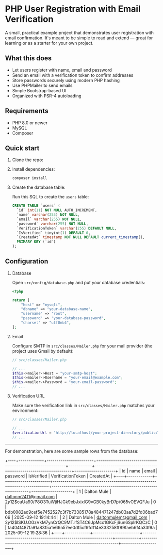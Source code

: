 # PHP User Registration with Email Verification

A small, practical example project that demonstrates user registration with email confirmation. It's meant to be simple to read and extend — great for learning or as a starter for your own project.

## What this does

- Let users register with name, email and password
- Send an email with a verification token to confirm addresses
- Store passwords securely using modern PHP hashing
- Use PHPMailer to send emails
- Simple Bootstrap-based UI
- Organized with PSR-4 autoloading

## Requirements

- PHP 8.0 or newer
- MySQL
- Composer

## Quick start

1. Clone the repo:

2. Install dependencies:

    ```bash
    composer install
    ```

3. Create the database table:

    Run this SQL to create the `users` table:

    ```sql
    CREATE TABLE `users` (
      `id` int(11) NOT NULL AUTO_INCREMENT,
      `name` varchar(255) NOT NULL,
      `email` varchar(255) NOT NULL,
      `password` varchar(255) NOT NULL,
      `VerificationToken` varchar(255) DEFAULT NULL,
      `IsVerified` tinyint(1) DEFAULT 0,
      `CreatedAt` timestamp NOT NULL DEFAULT current_timestamp(),
      PRIMARY KEY (`id`)
    );
    ```

## Configuration

1. Database

    Open `src/config/database.php` and put your database credentials:

    ```php
    <?php

    return [
        "host" => "mysqli",
        "dbname" => "your-database-name",
        "username" => "root",
        "password" => "your-database-password",
        "charset" => "utf8mb4",
    ];
    ```

2. Email

    Configure SMTP in `src/classes/Mailer.php` for your mail provider (the project uses Gmail by default):

    ```php
    // src/classes/Mailer.php

    // ...
    $this->mailer->Host = "your-smtp-host";
    $this->mailer->Username = "your-email@example.com";
    $this->mailer->Password = "your-email-password";
    // ...
    ```

3. Verification URL

    Make sure the verification link in `src/classes/Mailer.php` matches your environment:

    ```php
    // src/classes/Mailer.php

    // ...
    $verificationUrl = "http://localhost/your-project-directory/public/verify.php?token=" . $token;
    // ...
    ```

---

For demonstration, here are some sample rows from the database:

+----+-------------+------------------------+--------------------------------------------------------------+------------+------------------------------------------------------------------+---------------------+
| id | name        | email                  | password                                                     | IsVerified | VerificationToken                                                | CreatedAt           |
+----+-------------+------------------------+--------------------------------------------------------------+------------+------------------------------------------------------------------+---------------------+
|  1 | Dalton Mule | daltonm2411@gmail.com | $2y$12$ouUa90/P8O3TuWjiHJGk9ebJxixIG9vGB0kyBrD7p/065vOEVQFJu |          0 | bdb0082ad9cef5e7452527c3f7b73085178a484471247db03aa7d2fd06bad769 | 2025-09-12 19:14:44 |
|  2 | Dalton Mule | daltonmulem@gmail.com  | $2y$12$ISKU.OGzVkM7ynCrQC9MT.ifST4C6JpMcc1GKcFj6un6SpIrKQCzC |          0 | fa404f487fa91a83f5a1e69a57ee0df5cf9fdf14e333258ff89faeb6f4a33f8a | 2025-09-12 19:28:36 |
+----+-------------+------------------------+--------------------------------------------------------------+------------+------------------------------------------------------------------+---------------------+








